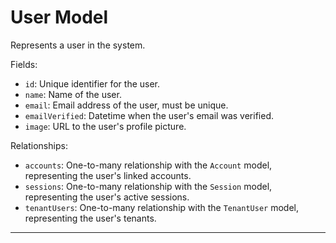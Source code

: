 # User Model

Represents a user in the system.

Fields:

- `id`: Unique identifier for the user.
- `name`: Name of the user.
- `email`: Email address of the user, must be unique.
- `emailVerified`: Datetime when the user's email was verified.
- `image`: URL to the user's profile picture.

Relationships:

- `accounts`: One-to-many relationship with the `Account` model, representing the user's linked accounts.
- `sessions`: One-to-many relationship with the `Session` model, representing the user's active sessions.
- `tenantUsers`: One-to-many relationship with the `TenantUser` model, representing the user's tenants.

---
